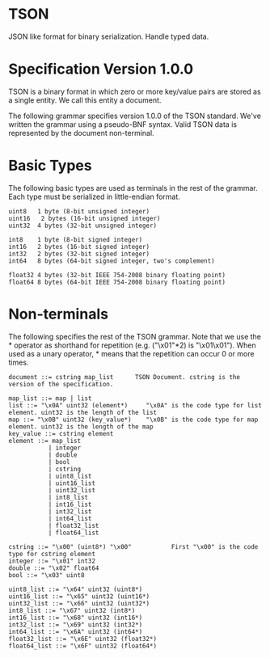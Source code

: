 # TSON

JSON like format for binary serialization. Handle typed data.

# Specification Version 1.0.0

TSON is a binary format in which zero or more key/value pairs are stored as a single entity. We call this entity a document.

The following grammar specifies version 1.0.0 of the TSON standard.
We've written the grammar using a pseudo-BNF syntax.
Valid TSON data is represented by the document non-terminal.

# Basic Types

The following basic types are used as terminals in the rest of the grammar.
Each type must be serialized in little-endian format.

```
uint8	1 byte (8-bit unsigned integer)
uint16   2 bytes (16-bit unsigned integer)
uint32	4 bytes (32-bit unsigned integer)

int8	1 byte (8-bit signed integer)
int16   2 bytes (16-bit signed integer)
int32   2 bytes (32-bit signed integer)
int64	8 bytes (64-bit signed integer, two's complement)

float32	4 bytes (32-bit IEEE 754-2008 binary floating point)
float64	8 bytes (64-bit IEEE 754-2008 binary floating point)
```

# Non-terminals

The following specifies the rest of the TSON grammar.
Note that we use the * operator as shorthand for repetition (e.g. ("\x01"*2) is "\x01\x01").
When used as a unary operator, * means that the repetition can occur 0 or more times.

```
document ::= cstring map_list      TSON Document. cstring is the version of the specification.

map_list ::= map | list
list ::= "\x0A" uint32 (element*)     "\x0A" is the code type for list element. uint32 is the length of the list
map ::= "\x0B" uint32 (key_value*)    "\x0B" is the code type for map element. uint32 is the length of the map
key_value ::= cstring element
element ::= map_list
           | integer
           | double
           | bool
           | cstring
           | uint8_list
           | uint16_list
           | uint32_list
           | int8_list
           | int16_list
           | int32_list
           | int64_list
           | float32_list
           | float64_list

cstring	::=	"\x00" (uint8*) "\x00"           First "\x00" is the code type for cstring element
integer ::= "\x01" int32
double ::= "\x02" float64
bool ::= "\x03" uint8

uint8_list ::= "\x64" uint32 (uint8*)
uint16_list ::= "\x65" uint32 (uint16*)
uint32_list ::= "\x66" uint32 (uint32*)
int8_list ::= "\x67" uint32 (int8*)
int16_list ::= "\x68" uint32 (int16*)
int32_list ::= "\x69" uint32 (int32*)
int64_list ::= "\x6A" uint32 (int64*)
float32_list ::= "\x6E" uint32 (float32*)
float64_list ::= "\x6F" uint32 (float64*)
```
